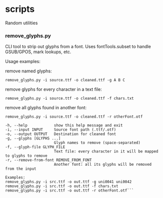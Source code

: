 # scripts
Random utilities

### remove_glyphs.py

CLI tool to strip out glyphs from a font. Uses fontTools.subset to handle GSUB/GPOS, mark lookups, etc.

Usage examples:

  remove named glyphs:
  
  ```remove_glyphs.py -i source.ttf -o cleaned.ttf -g A B C```

  remove glyphs for every character in a text file:
  
  ```remove_glyphs.py -i source.ttf -o cleaned.ttf -f chars.txt```

  remove all glyphs found in another font:
  
  ```remove_glyphs.py -i source.ttf -o cleaned.ttf -r otherFont.otf```

  ```options:
  -h, --help            show this help message and exit
  -i, --input INPUT     Source font path (.ttf/.otf)
  -o, --output OUTPUT   Destination for cleaned font
  -g, --glyphs [GLYPHS ...]
                        Glyph names to remove (space-separated)
  -f, --glyph-file GLYPH_FILE
                        Text file: every character in it will be mapped to glyphs to remove
  -r, --remove-from-font REMOVE_FROM_FONT
                        Another font: all its glyphs will be removed from the input

Examples:
  remove_glyphs.py -i src.ttf -o out.ttf -g uni0041 uni0042
  remove_glyphs.py -i src.ttf -o out.ttf -f chars.txt
  remove_glyphs.py -i src.ttf -o out.ttf -r otherFont.otf```
